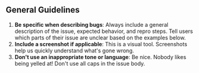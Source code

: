 ## General Guidelines
1. **Be specific when describing bugs**: Always include a general description of the issue, expected behavior, and repro steps. Tell users which parts of their issue are unclear based on the examples below.
2. **Include a screenshot if applicable**: This is a visual tool. Screenshots help us quickly understand what's gone wrong. 
3. **Don't use an inappropriate tone or language**: Be nice. Nobody likes being yelled at! Don't use all caps in the issue body.

<!-- Here's an example of a clear, actionable bug report to base issue feedback on:

## Description

When using grid-playground to generate a CSS grid, the "CSS" panel that shows the code output overflows off the edge of the screen.

## Expected Behavior

The CSS should wrap to fit within the constraints of the panel.

## Repro Steps / Code Example

1. Create a new grid
2. Configure the grid to have 5+ rows and columns.
3. Observe that the `grid-template-rows` and `grid-template-columns` values overflow of the right side of the panel.

Example code:
```
.grid-container { 
  grid-template-columns: 1fr 1fr 2fr 1fr 1fr;
  grid-template-rows: 1fr 1fr 1fr 1fr 1fr 3fr;
  grid-column-gap: 23px;
  grid-row-gap: 32px;
  padding: 32px 48px; 
}
```

## Additional Context

- grid-playground version: 1.0.0
- Browser: Chrome 92
- Operating System: macOS Big Sur 11.5.2

Here's an example of an issue that is hard to understand and act on:

The sidebar is broken and the code isn't fully visible. -->
